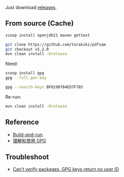 Just download [releases](https://github.com/torakiki/pdfsam/releases).

## From source (Cache)

```sh
scoop install openjdk21 maven gettext
```	

```sh
git clone https://github.com/torakiki/pdfsam
git checkout v5.2.0
mvn clean install -Drelease
```

Need:

```sh
scoop install gpg
gpg --full-gen-key
```

```sh
gpg --search-keys BF019D784ED7F785
```

Re-run:

```sh
mvn clean install -Drelease
```

## Reference

- [Build-and-run](https://github.com/torakiki/pdfsam/wiki/Build-and-run).
- [理解和使用 GPG](https://www.rectcircle.cn/posts/understand-and-use-gpg/)

## Troubleshoot

- [Can't verify packages, GPG keys return no user ID](https://github.com/torakiki/pdfsam/issues/472)